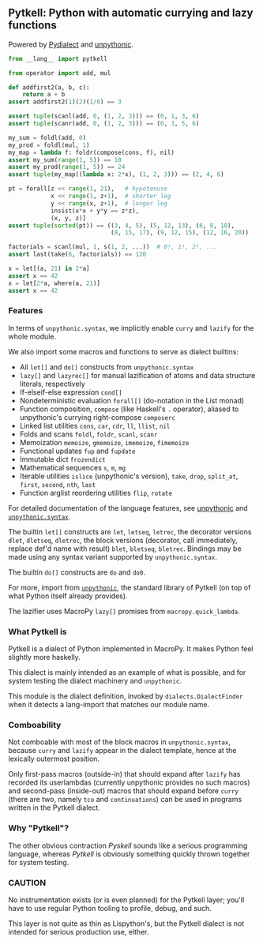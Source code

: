 ## Pytkell: Python with automatic currying and lazy functions

Powered by [Pydialect](https://github.com/Technologicat/pydialect) and
[unpythonic](https://github.com/Technologicat/unpythonic).

```python
from __lang__ import pytkell

from operator import add, mul

def addfirst2(a, b, c):
    return a + b
assert addfirst2(1)(2)(1/0) == 3

assert tuple(scanl(add, 0, (1, 2, 3))) == (0, 1, 3, 6)
assert tuple(scanr(add, 0, (1, 2, 3))) == (0, 3, 5, 6)

my_sum = foldl(add, 0)
my_prod = foldl(mul, 1)
my_map = lambda f: foldr(compose(cons, f), nil)
assert my_sum(range(1, 5)) == 10
assert my_prod(range(1, 5)) == 24
assert tuple(my_map((lambda x: 2*x), (1, 2, 3))) == (2, 4, 6)

pt = forall[z << range(1, 21),   # hypotenuse
            x << range(1, z+1),  # shorter leg
            y << range(x, z+1),  # longer leg
            insist(x*x + y*y == z*z),
            (x, y, z)]
assert tuple(sorted(pt)) == ((3, 4, 5), (5, 12, 13), (6, 8, 10),
                             (8, 15, 17), (9, 12, 15), (12, 16, 20))

factorials = scanl(mul, 1, s(1, 2, ...))  # 0!, 1!, 2!, ...
assert last(take(6, factorials)) == 120

x = let[(a, 21) in 2*a]
assert x == 42
x = let[2*a, where(a, 21)]
assert x == 42
```

### Features

In terms of ``unpythonic.syntax``, we implicitly enable ``curry`` and ``lazify``
for the whole module.

We also import some macros and functions to serve as dialect builtins:

  - All ``let[]`` and ``do[]`` constructs from ``unpythonic.syntax``
  - ``lazy[]`` and ``lazyrec[]`` for manual lazification of atoms and
    data structure literals, respectively
  - If-elseif-else expression ``cond[]``
  - Nondeterministic evaluation ``forall[]`` (do-notation in the List monad)
  - Function composition, ``compose`` (like Haskell's ``.`` operator),
    aliased to unpythonic's currying right-compose ``composerc``
  - Linked list utilities ``cons``, ``car``, ``cdr``, ``ll``, ``llist``, ``nil``
  - Folds and scans ``foldl``, ``foldr``, ``scanl``, ``scanr``
  - Memoization ``memoize``, ``gmemoize``, ``imemoize``, ``fimemoize``
  - Functional updates ``fup`` and ``fupdate``
  - Immutable dict ``frozendict``
  - Mathematical sequences ``s``, ``m``, ``mg``
  - Iterable utilities ``islice`` (unpythonic's version), ``take``, ``drop``,
    ``split_at``, ``first``, ``second``, ``nth``, ``last``
  - Function arglist reordering utilities ``flip``, ``rotate``

For detailed documentation of the language features, see
[unpythonic](https://github.com/Technologicat/unpythonic) and
[``unpythonic.syntax``](https://github.com/Technologicat/unpythonic/tree/master/macro_extras).

The builtin ``let[]`` constructs are ``let``, ``letseq``, ``letrec``, the
decorator versions ``dlet``, ``dletseq``, ``dletrec``, the block
versions (decorator, call immediately, replace def'd name with result)
``blet``, ``bletseq``, ``bletrec``. Bindings may be made using any syntax
variant supported by ``unpythonic.syntax``.

The builtin ``do[]`` constructs are ``do`` and ``do0``.

For more, import from [``unpythonic``](https://github.com/Technologicat/unpythonic), the standard library of Pytkell
(on top of what Python itself already provides).

The lazifier uses MacroPy ``lazy[]`` promises from ``macropy.quick_lambda``.


### What Pytkell is

Pytkell is a dialect of Python implemented in MacroPy. It makes Python feel
slightly more haskelly.

This dialect is mainly intended as an example of what is possible, and for
system testing the dialect machinery and ``unpythonic``.

This module is the dialect definition, invoked by ``dialects.DialectFinder``
when it detects a lang-import that matches our module name.


### Comboability

Not comboable with most of the block macros in ``unpythonic.syntax``, because
``curry`` and ``lazify`` appear in the dialect template, hence at the lexically
outermost position.

Only first-pass macros (outside-in) that should expand after ``lazify`` has
recorded its userlambdas (currently unpythonic provides no such macros) and
second-pass (inside-out) macros that should expand before ``curry`` (there are
two, namely ``tco`` and ``continuations``) can be used in programs written
in the Pytkell dialect.


### Why "Pytkell"?

The other obvious contraction *Pyskell* sounds like a serious programming
language, whereas *Pytkell* is obviously something quickly thrown together
for system testing.


### CAUTION

No instrumentation exists (or is even planned) for the Pytkell layer; you'll
have to use regular Python tooling to profile, debug, and such.

This layer is not quite as thin as Lispython's, but the Pytkell dialect is not
intended for serious production use, either.
